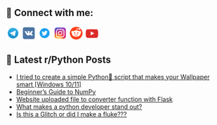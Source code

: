 ## 🔎 Connect with me:
[<img src="https://github.com/bullbesh/bullbesh/blob/main/images/Telegram.png" width="32" height="32" />](https://t.me/bullbesh)
[<img src="https://github.com/bullbesh/bullbesh/blob/main/images/VK.png" width="32" height="32" />](https://vk.com/bullbesh)
[<img src="https://github.com/bullbesh/bullbesh/blob/main/images/Twitter.png" width="32" height="32" />](https://twitter.com/bullbesh1)
[<img src="https://github.com/bullbesh/bullbesh/blob/main/images/Instagram.png" width="32" height="32" />](https://www.instagram.com/bullbesh)
[<img src="https://github.com/bullbesh/bullbesh/blob/main/images/Reddit.png" width="32" height="32" />](https://www.reddit.com/user/bullbesh)
[<img src="https://github.com/bullbesh/bullbesh/blob/main/images/YouTube.png" width="32" height="32" />](https://www.youtube.com/channel/UCtfjRs6uzgq5mfm8S06WTcg)

## 📕 Latest r/Python Posts
<!-- BLOG-POST-LIST:START -->
- [I tried to create a simple Python🐍 script that makes your Wallpaper smart [Windows 10/11]](https://www.reddit.com/r/Python/comments/xhmfgo/i_tried_to_create_a_simple_python_script_that/)
- [Beginner’s Guide to NumPy](https://www.reddit.com/r/Python/comments/xhm5ym/beginners_guide_to_numpy/)
- [Website uploaded file to converter function with Flask](https://www.reddit.com/r/Python/comments/xhl18z/website_uploaded_file_to_converter_function_with/)
- [What makes a python developer stand out?](https://www.reddit.com/r/Python/comments/xhhm7v/what_makes_a_python_developer_stand_out/)
- [Is this a Glitch or did I make a fluke???](https://www.reddit.com/r/Python/comments/xhfz32/is_this_a_glitch_or_did_i_make_a_fluke/)
<!-- BLOG-POST-LIST:END -->
